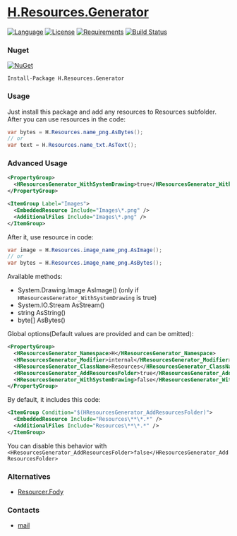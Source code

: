 # [H.Resources.Generator](https://github.com/HavenDV/H.Resources.Generator/) 

[![Language](https://img.shields.io/badge/language-C%23-blue.svg?style=flat-square)](https://github.com/HavenDV/H.Resources.Generator/search?l=C%23&o=desc&s=&type=Code) 
[![License](https://img.shields.io/github/license/HavenDV/H.Resources.Generator.svg?label=License&maxAge=86400)](LICENSE.md) 
[![Requirements](https://img.shields.io/badge/Requirements-.NET%20Standard%202.0-blue.svg)](https://github.com/dotnet/standard/blob/master/docs/versions/netstandard2.0.md)
[![Build Status](https://github.com/HavenDV/H.Resources.Generator/workflows/.NET/badge.svg?branch=master)](https://github.com/HavenDV/H.Resources.Generator/actions?query=workflow%3A%22.NET%22)

### Nuget

[![NuGet](https://img.shields.io/nuget/dt/H.Resources.Generator.svg?style=flat-square&label=H.Resources.Generator)](https://www.nuget.org/packages/H.Resources.Generator/)

```
Install-Package H.Resources.Generator
```

### Usage
Just install this package and add any resources to Resources subfolder. After you can use resources in the code:
```cs
var bytes = H.Resources.name_png.AsBytes();
// or
var text = H.Resources.name_txt.AsText();
```

### Advanced Usage

```xml
<PropertyGroup>
  <HResourcesGenerator_WithSystemDrawing>true</HResourcesGenerator_WithSystemDrawing>
</PropertyGroup>

<ItemGroup Label="Images">
  <EmbeddedResource Include="Images\*.png" />
  <AdditionalFiles Include="Images\*.png" />
</ItemGroup>
```

After it, use resource in code:
```cs
var image = H.Resources.image_name_png.AsImage();
// or
var bytes = H.Resources.image_name_png.AsBytes();
```

Available methods:
- System.Drawing.Image AsImage() (only if `HResourcesGenerator_WithSystemDrawing` is true)
- System.IO.Stream AsStream()
- string AsString()
- byte[] AsBytes()

Global options(Default values are provided and can be omitted):
```xml
<PropertyGroup>
  <HResourcesGenerator_Namespace>H</HResourcesGenerator_Namespace>
  <HResourcesGenerator_Modifier>internal</HResourcesGenerator_Modifier>
  <HResourcesGenerator_ClassName>Resources</HResourcesGenerator_ClassName>
  <HResourcesGenerator_AddResourcesFolder>true</HResourcesGenerator_AddResourcesFolder>
  <HResourcesGenerator_WithSystemDrawing>false</HResourcesGenerator_WithSystemDrawing>
</PropertyGroup>
```

By default, it includes this code:
```xml
<ItemGroup Condition="$(HResourcesGenerator_AddResourcesFolder)">
  <EmbeddedResource Include="Resources\**\*.*" />
  <AdditionalFiles Include="Resources\**\*.*" />
</ItemGroup>
```
You can disable this behavior with `<HResourcesGenerator_AddResourcesFolder>false</HResourcesGenerator_AddResourcesFolder>`

### Alternatives
- [Resourcer.Fody](https://github.com/Fody/Resourcer)

### Contacts
* [mail](mailto:havendv@gmail.com)
